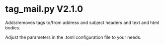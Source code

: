 tag_mail.py V2.1.0
==================

Adds/removes tags to/from address and subject headers and text and html bodies.

Adjust the parameters in the .toml configuration file to your needs.
